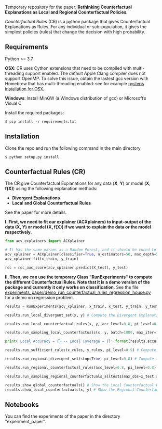 Temporary repository for the paper: **Rethinking Counterfactual Explanations as Local and Regional Counterfactual Policies**.

*Counterfactual Rules* (CR) is a python package that gives Counterfactual Explanations as Rules. For any individual or sub-population, it gives
 the simplest policies (rules) that change the decision with high probability.
 
## Requirements
Python >= 3.7 

**OSX**: CR uses Cython extensions that need to be compiled with multi-threading support enabled. 
The default Apple Clang compiler does not support OpenMP.
To solve this issue, obtain the lastest gcc version with Homebrew that has multi-threading enabled: 
see for example [pysteps installation for OSX.](https://pypi.org/project/pysteps/1.0.0/)

**Windows**: Install MinGW (a Windows distribution of gcc) or Microsoft’s Visual C

Install the required packages:

```
$ pip install -r requirements.txt
```

## Installation

Clone the repo and run the following command in the main directory
```
$ python setup.py install
```

## Counterfactual Rules (CR)
The CR give Counterfactual Explanations for any data (**X**, **Y**) or model (**X**, **f(X)**) using the following 
explanation methods:

* **Divergent Explanations**
* **Local and Global Counterfactual Rules**

See the paper for more details.

**I. First, we need to fit our explainer (ACXplainers) to input-output of the data **(X, Y)** or model
**(X, f(X))** if we want to explain the data or the model respectively.**

```python
from acv_explainers import ACXplainer

# It has the same params as a Random Forest, and it should be tuned to maximize the performance.  
acv_xplainer = ACXplainer(classifier=True, n_estimators=50, max_depth=5)
acv_xplainer.fit(x_train, y_train)

roc = roc_auc_score(acv_xplainer.predict(X_test), y_test)
```

**II. Then, we can use the temporary Class "RunExperiments" to compute
the different Counterfactual Rules. Note that it is a demo version of the package and currently it only works on classification**.
See the file [experiments_paper/demo_run_counterfactual_rules_regression_house.py]() for a demo on regression problem.

```python 
results = RunExperiments(acv_xplainer, x_train, x_test, y_train, y_test, columns_name) # Initialize the demo 

results.run_local_divergent_set(x, y) # Compute the Divergent Explanations.

results.run_local_counterfactual_rules(x, y, acc_level=0.8, pi_level=0.8) # Compute the Local Counterfactual Rules

results.run_sampling_local_counterfactuals(x, y, batch=1000, max_iter=1000, temp=0.5) # Sample CE using the Local Counterfactual Rules

print('Local Accuracy = {} -- Local Coverage = {}'.format(results.accuracy_local, results.coverage_local))

results.run_sufficient_rules(x_rules, y_rules, pi_level=0.9) # Compute the Sufficient Rules that are used as init for the Regional Counterfactual Rules

results.run_regional_divergent_set(stop=True, pi_level=0.8) # Compute the Regional Divergent Explanations

results.run_regional_counterfactual_rules(acc_level=0.8, pi_level=0.8) # Compute the Regional Counterfactual Rules

results.run_sampling_regional_counterfactuals_alltests(max_obs=x_test.shape[0], batch=1000, max_iter=1000, temp=0.5) # Sample CE using the Regional Counterfactual Rules

results.show_global_counterfactuals() # Show the Local Counterfactual Rules
results.show_local_counterfactuals(x, y) # Show the Regional Counterfactual Rules
```

## Notebooks

You can find the experiments of the paper in the directory "experiment_paper".
